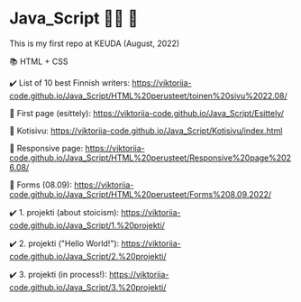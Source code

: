# Java_Script :woman_technologist: :fallen_leaf:

This is my first repo at KEUDA (August, 2022)

:books: HTML + CSS

:heavy_check_mark: List of 10 best Finnish writers: https://viktoriia-code.github.io/Java_Script/HTML%20perusteet/toinen%20sivu%2022.08/

:scroll: First page (esittely): https://viktoriia-code.github.io/Java_Script/Esittely/

:scroll: Kotisivu: https://viktoriia-code.github.io/Java_Script/Kotisivu/index.html

:scroll: Responsive page: https://viktoriia-code.github.io/Java_Script/HTML%20perusteet/Responsive%20page%2026.08/

:scroll: Forms (08.09): https://viktoriia-code.github.io/Java_Script/HTML%20perusteet/Forms%208.09.2022/
  
:heavy_check_mark: 1. projekti (about stoicism): https://viktoriia-code.github.io/Java_Script/1.%20projekti/

:heavy_check_mark: 2. projekti ("Hello World!"): https://viktoriia-code.github.io/Java_Script/2.%20projekti/

:heavy_check_mark: 3. projekti (in process!): https://viktoriia-code.github.io/Java_Script/3.%20projekti/
